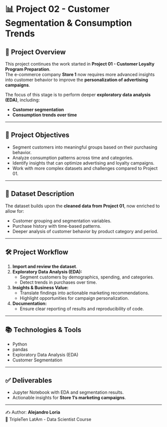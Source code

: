 # 📊 Project 02 - Customer Segmentation & Consumption Trends  

## 📌 Project Overview  
This project continues the work started in **Project 01 - Customer Loyalty Program Preparation**.  
The e-commerce company **Store 1** now requires more advanced insights into customer behavior to improve the **personalization of advertising campaigns**.  

The focus of this stage is to perform deeper **exploratory data analysis (EDA)**, including:  
- **Customer segmentation**  
- **Consumption trends over time**  

---

## 🎯 Project Objectives  
- Segment customers into meaningful groups based on their purchasing behavior.  
- Analyze consumption patterns across time and categories.  
- Identify insights that can optimize advertising and loyalty campaigns.  
- Work with more complex datasets and challenges compared to Project 01.  

---

## 📂 Dataset Description  
The dataset builds upon the **cleaned data from Project 01**, now enriched to allow for:  
- Customer grouping and segmentation variables.  
- Purchase history with time-based patterns.  
- Deeper analysis of customer behavior by product category and period.  

---

## 🛠️ Project Workflow  
1. **Import and review the dataset**.  
2. **Exploratory Data Analysis (EDA):**  
   - Segment customers by demographics, spending, and categories.  
   - Detect trends in purchases over time.   
3. **Insights & Business Value:**  
   - Translate findings into actionable marketing recommendations.  
   - Highlight opportunities for campaign personalization.  
4. **Documentation:**  
   - Ensure clear reporting of results and reproducibility of code.  

---

## 📚 Technologies & Tools  
- Python  
- pandas  
- Exploratory Data Analysis (EDA)  
- Customer Segmentation  

---

## ✅ Deliverables  
- Jupyter Notebook with EDA and segmentation results.    
- Actionable insights for **Store 1’s marketing campaigns**.  

---

✍️ Author: **Alejandro Loria**  
📅 TripleTen LatAm - Data Scientist Course  
